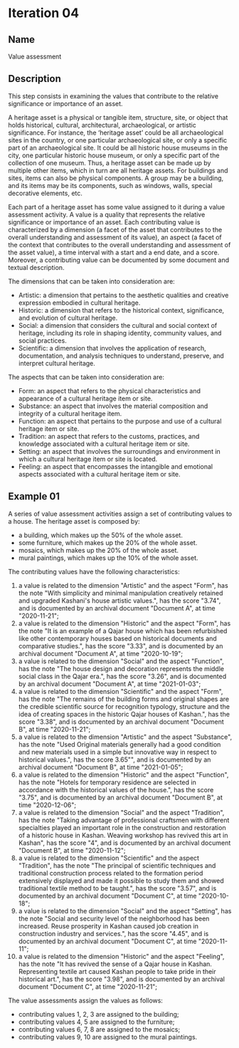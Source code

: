 # Iteration 04

## Name
Value assessment

## Description
This step consists in examining the values that contribute to the relative significance or importance of an asset.  

A heritage asset is a physical or tangible item, structure, site, or object that holds historical, cultural, architectural, archaeological, or artistic significance. For instance, the ‘heritage asset’ could be all archaeological sites in the country, or one particular archaeological site, or only a specific part of an archaeological site. It could be all historic house museums in the city, one particular historic house museum, or only a specific part of the collection of one museum. Thus, a heritage asset can be made up by multiple other items, which in turn are all heritage assets. For buildings and sites, items can also be physical components. A group may be a building, and its items may be its components, such as windows, walls, special decorative elements, etc.

Each part of a heritage asset has some value assigned to it during a value assessment activity. A value is a quality that represents the relative significance or importance of an asset. Each contributing value is characterized by a dimension (a facet of the asset that contributes to the overall understanding and assessment of its value), an aspect (a facet of the context that contributes to the overall understanding and assessment of the asset value), a time interval with a start and a end date, and a score. Moreover, a contributing value can be documented by some document and textual description.

The dimensions that can be taken into consideration are:
* Artistic: a dimension that pertains to the aesthetic qualities and creative expression embodied in cultural heritage.
* Historic: a dimension that refers to the historical context, significance, and evolution of cultural heritage.
* Social: a dimension that considers the cultural and social context of heritage, including its role in shaping identity, community values, and social practices.
* Scientific: a dimension that involves the application of research, documentation, and analysis techniques to understand, preserve, and interpret cultural heritage.

The aspects that can be taken into consideration are:
* Form: an aspect that refers to the physical characteristics and appearance of a cultural heritage item or site.
* Substance: an aspect that involves the material composition and integrity of a cultural heritage item.
* Function: an aspect that pertains to the purpose and use of a cultural heritage item or site.
* Tradition: an aspect that refers to the customs, practices, and knowledge associated with a cultural heritage item or site.
* Setting: an aspect that involves the surroundings and environment in which a cultural heritage item or site is located.
* Feeling: an aspect that encompasses the intangible and emotional aspects associated with a cultural heritage item or site.

## Example 01
A series of value assessment activities assign a set of contributing values to a house. The heritage asset is composed by:
* a building, which makes up the 50% of the whole asset.
* some furniture, which makes up the 20% of the whole asset.
* mosaics, which makes up the 20% of the whole asset.
* mural paintings, which makes up the 10% of the whole asset.

The contributing values have the following characteristics:
1. a value is related to the dimension "Artistic" and the aspect "Form", has the note "With simplicity and minimal manipulation creatively retained and upgraded Kashani's house artistic values.", has the score "3.74", and is documented by an archival document "Document A", at time "2020-11-21";
2. a value is related to the dimension "Historic" and the aspect "Form", has the note "It is an example of a Qajar house which has been refurbished like other contemporary houses based on historical documents and comparative studies.", has the score "3.33", and is documented by an archival document "Document A", at time "2020-10-19";
3. a value is related to the dimension "Social" and the aspect "Function", has the note "The house design and decoration represents the middle social class in the Qajar era.", has the score "3.26", and is documented by an archival document "Document A", at time "2021-01-03";
4. a value is related to the dimension "Scientific" and the aspect "Form", has the note "The remains of the building forms and original shapes are the credible scientific source for recognition typology, structure and the idea of creating spaces in the historic Qajar houses of Kashan.", has the score "3.38", and is documented by an archival document "Document B", at time "2020-11-21";
5. a value is related to the dimension "Artistic" and the aspect "Substance", has the note "Used Original materials generally had a good condition and new materials used in a simple but innovative way in respect to historical values.", has the score 3.65"", and is documented by an archival document "Document B", at time "2021-01-05";
6. a value is related to the dimension "Historic" and the aspect "Function", has the note "Hotels for temporary residence are selected in accordance with the historical values of the house.", has the score "3.75", and is documented by an archival document "Document B", at time "2020-12-06";
7. a value is related to the dimension "Social" and the aspect "Tradition", has the note "Taking advantage of professional craftsmen with different specialties played an important role in the construction and restoration of a historic house in Kashan. Weaving workshop has revived this art in Kashan", has the score "4", and is documented by an archival document "Document B", at time "2020-11-12";
8. a value is related to the dimension "Scientific" and the aspect "Tradition", has the note "The principal of scientific techniques and traditional construction process related to the formation period extensively displayed and made it possible to study them and showed traditional textile method to be taught.", has the score "3.57", and is documented by an archival document "Document C", at time "2020-10-18";
9. a value is related to the dimension "Social" and the aspect "Setting", has the note "Social and security level of the neighborhood has been increased. Reuse prosperity in Kashan caused job creation in construction industry and services.", has the score "4.45", and is documented by an archival document "Document C", at time "2020-11-11";
10. a value is related to the dimension "Historic" and the aspect "Feeling", has the note "It has revived the sense of a Qajar house in Kashan. Representing textile art caused Kashan people to take pride in their historical art.", has the score "3.98", and is documented by an archival document "Document C", at time "2020-11-21";

The value assessments assign the values as follows:
* contributing values 1, 2, 3 are assigned to the building;
* contributing values 4, 5 are assigned to the furniture;
* contributing values 6, 7, 8 are assigned to the mosaics; 
* contributing values 9, 10 are assigned to the mural paintings.
